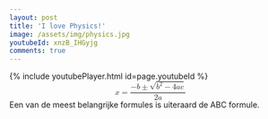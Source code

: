 ```yaml
---
layout: post
title: 'I love Physics!'
image: /assets/img/physics.jpg
youtubeId: xnzB_IHGyjg
comments: true
---
```

<html>
<body>

<!-- Google tag (gtag.js) -->
<script async 
src="https://www.googletagmanager.com/gtag/js?id=G-ZXN9ZHQW1N"></script>
<script>
  window.dataLayer = window.dataLayer || [];
  function gtag(){dataLayer.push(arguments);}
  gtag('js', new Date());

  gtag('config', 'G-ZXN9ZHQW1N');
</script>
{% include youtubePlayer.html id=page.youtubeId %}
<math xmlns="http://www.w3.org/1998/Math/MathML" display="block">
  <mi>x</mi>
  <mo>=</mo>
  <mrow data-mjx-texclass="ORD">
    <mfrac>
      <mrow>
        <mo>&#x2212;</mo>
        <mi>b</mi>
        <mo>&#xB1;</mo>
        <msqrt>
          <msup>
            <mi>b</mi>
            <mn>2</mn>
          </msup>
          <mo>&#x2212;</mo>
          <mn>4</mn>
          <mi>a</mi>
          <mi>c</mi>
        </msqrt>
      </mrow>
      <mrow>
        <mn>2</mn>
        <mi>a</mi>
      </mrow>
    </mfrac>
  </mrow>
</math>Een van de meest belangrijke formules is uiteraard de ABC formule.
</body>
</html>






